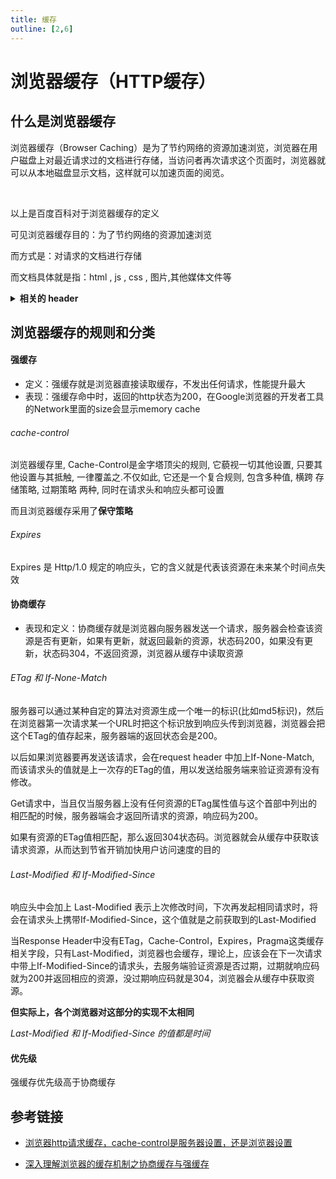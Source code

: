 ```yaml
---
title: 缓存
outline: [2,6]
---
```


# 浏览器缓存（HTTP缓存）

## 什么是浏览器缓存

浏览器缓存（Browser Caching）是为了节约网络的资源加速浏览，浏览器在用户磁盘上对最近请求过的文档进行存储，当访问者再次请求这个页面时，浏览器就可以从本地磁盘显示文档，这样就可以加速页面的阅览。

<br>

以上是百度百科对于浏览器缓存的定义

可见浏览器缓存目的：为了节约网络的资源加速浏览

而方式是：对请求的文档进行存储

而文档具体就是指：html , js , css , 图片,其他媒体文件等

<details>
<summary><b>相关的 header</b></summary>
<p>

- Expires
- Cache-Control
- Last-Modified
- If-modified-since
- Etag
- If-none-match

</p>
</details>

## 浏览器缓存的规则和分类

#### 强缓存

- 定义：强缓存就是浏览器直接读取缓存，不发出任何请求，性能提升最大
- 表现：强缓存命中时，返回的http状态为200，在Google浏览器的开发者工具的Network里面的size会显示memory cache

###### cache-control

浏览器缓存里, Cache-Control是金字塔顶尖的规则, 它藐视一切其他设置, 只要其他设置与其抵触, 一律覆盖之.不仅如此, 它还是一个复合规则, 包含多种值, 横跨 存储策略, 过期策略 两种, 同时在请求头和响应头都可设置

而且浏览器缓存采用了**保守策略**

###### Expires

Expires 是 Http/1.0 规定的响应头，它的含义就是代表该资源在未来某个时间点失效

#### 协商缓存

- 表现和定义：协商缓存就是浏览器向服务器发送一个请求，服务器会检查该资源是否有更新，如果有更新，就返回最新的资源，状态码200，如果没有更新，状态码304，不返回资源，浏览器从缓存中读取资源

###### ETag 和 If-None-Match

服务器可以通过某种自定的算法对资源生成一个唯一的标识(比如md5标识)，然后在浏览器第一次请求某一个URL时把这个标识放到响应头传到浏览器，浏览器会把这个ETag的值存起来，服务器端的返回状态会是200。

以后如果浏览器要再发送该请求，会在request header 中加上If-None-Match, 而该请求头的值就是上一次存的ETag的值，用以发送给服务端来验证资源有没有修改。

Get请求中，当且仅当服务器上没有任何资源的ETag属性值与这个首部中列出的相匹配的时候，服务器端会才返回所请求的资源，响应码为200。

如果有资源的ETag值相匹配，那么返回304状态码。浏览器就会从缓存中获取该请求资源，从而达到节省开销加快用户访问速度的目的

###### Last-Modified 和 If-Modified-Since

响应头中会加上 Last-Modified 表示上次修改时间，下次再发起相同请求时，将会在请求头上携带If-Modified-Since，这个值就是之前获取到的Last-Modified

当Response Header中没有ETag，Cache-Control，Expires，Pragma这类缓存相关字段，只有Last-Modified，浏览器也会缓存，理论上，应该会在下一次请求中带上If-Modified-Since的请求头，去服务端验证资源是否过期，过期就响应码就为200并返回相应的资源，没过期响应码就是304，浏览器会从缓存中获取资源。

**但实际上，各个浏览器对这部分的实现不太相同**

_Last-Modified 和 If-Modified-Since 的值都是时间_

#### 优先级

强缓存优先级高于协商缓存

## 参考链接

- [浏览器http请求缓存，cache-control是服务器设置，还是浏览器设置](https://blog.csdn.net/qq_17335549/article/details/128630153)

- [深入理解浏览器的缓存机制之协商缓存与强缓存](https://blog.csdn.net/sunyctf/article/details/129865320)
